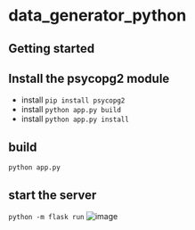 ﻿# data_generator_python
## Getting started

## Install the psycopg2 module
- install `pip install psycopg2`
- install `python app.py build`
- install  `python app.py install`

## build
`python app.py`

## start the server
`python -m flask run`
![image](https://user-images.githubusercontent.com/64342247/157165720-5408f3a3-1c3a-4c93-aeae-38d6a3238b6b.png)
